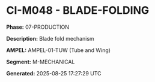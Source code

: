 # CI-M048 - BLADE-FOLDING

**Phase:** 07-PRODUCTION

**Description:** Blade fold mechanism

**AMPEL:** AMPEL-01-TUW (Tube and Wing)

**Segment:** M-MECHANICAL

**Generated:** 2025-08-25 17:27:29 UTC
